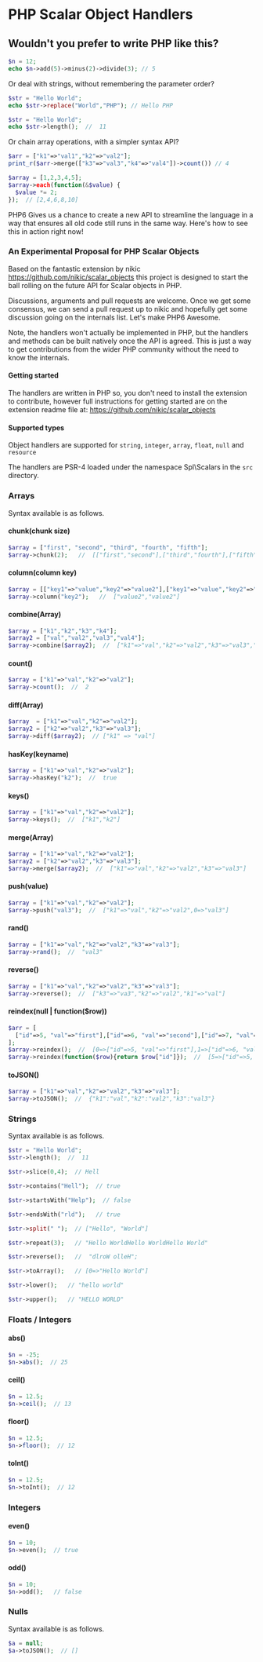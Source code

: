 PHP Scalar Object Handlers
===========================

## Wouldn't you prefer to write PHP like this?

```php
$n = 12;
echo $n->add(5)->minus(2)->divide(3); // 5
```

Or deal with strings, without remembering the parameter order?

```php
$str = "Hello World";
echo $str->replace("World","PHP"); // Hello PHP

$str = "Hello World";
echo $str->length();  //  11
```

Or chain array operations, with a simpler syntax API?

```php
$arr = ["k1"=>"val1","k2"=>"val2"];
print_r($arr->merge(["k3"=>"val3","k4"=>"val4"])->count()) // 4

$array = [1,2,3,4,5];
$array->each(function(&$value) {
  $value *= 2;
});  // [2,4,6,8,10]
```

PHP6 Gives us a chance to create a new API to streamline the language in a way that ensures all old code still runs in the same way.
Here's how to see this in action right now!


### An Experimental Proposal for PHP Scalar Objects

Based on the fantastic extension by nikic https://github.com/nikic/scalar_objects this project is designed to start the ball rolling on the future API for Scalar objects in PHP.

Discussions, arguments and pull requests are welcome. Once we get some consensus, we can send a pull request up to nikic and hopefully get some discussion going on the internals list. Let's make PHP6 Awesome.

Note, the handlers won't actually be implemented in PHP, but the handlers and methods can be built natively once the API is agreed. This is just a way to get contributions from the wider PHP community without the need to know the internals.

#### Getting started

The handlers are written in PHP so, you don't need to install the extension to contribute, however full instructions for getting started are on the extension readme file at: https://github.com/nikic/scalar_objects

#### Supported types

Object handlers are supported for `string`, `integer`, `array`, `float`, `null` and `resource`

The handlers are PSR-4 loaded under the namespace Spl\Scalars in the `src` directory.

### Arrays

Syntax available is as follows.

#### chunk(chunk size)
```php
$array = ["first", "second", "third", "fourth", "fifth"];
$array->chunk(2);   //  [["first","second"],["third","fourth"],["fifth"]]
```

#### column(column key)
```php
$array = [["key1"=>"value","key2"=>"value2"],["key1"=>"value","key2"=>"value2"]];
$array->column("key2");   //  ["value2","value2"]
```

#### combine(Array)
```php
$array = ["k1","k2","k3","k4"];
$array2 = ["val","val2","val3","val4"];
$array->combine($array2);  //  ["k1"=>"val","k2"=>"val2","k3"=>"val3","k4"=>"val4"]
```

#### count()
```php
$array = ["k1"=>"val","k2"=>"val2"];
$array->count();  //  2
```

#### diff(Array)
```php
$array  = ["k1"=>"val","k2"=>"val2"];
$array2 = ["k2"=>"val2","k3"=>"val3"];
$array->diff($array2);  // ["k1" => "val"]
```

#### hasKey(keyname)
```php
$array = ["k1"=>"val","k2"=>"val2"];
$array->hasKey("k2");  //  true
```

#### keys()
```php
$array = ["k1"=>"val","k2"=>"val2"];
$array->keys();  //  ["k1","k2"]
```

#### merge(Array)
```php
$array = ["k1"=>"val","k2"=>"val2"];
$array2 = ["k2"=>"val2","k3"=>"val3"];
$array->merge($array2);  //  ["k1"=>"val","k2"=>"val2","k3"=>"val3"]
```

#### push(value)
```php
$array = ["k1"=>"val","k2"=>"val2"];
$array->push("val3");  //  ["k1"=>"val","k2"=>"val2",0=>"val3"]
```

#### rand()
```php
$array = ["k1"=>"val","k2"=>"val2","k3"=>"val3"];
$array->rand();  //  "val3"
```

#### reverse()
```php
$array = ["k1"=>"val","k2"=>"val2","k3"=>"val3"];
$array->reverse();  //  ["k3"=>"va3","k2"=>"val2","k1"=>"val"]
```

#### reindex(null | function($row))
```php
$arr = [
  ["id"=>5, "val"=>"first"],["id"=>6, "val"=>"second"],["id"=>7, "val"=>"third"]
];
$array->reindex();  //  [0=>["id"=>5, "val"=>"first"],1=>["id"=>6, "val"=>"second"],2=>["id"=>7, "val"=>"third"]]
$array->reindex(function($row){return $row["id"]});  //  [5=>["id"=>5, "val"=>"first"],6=>["id"=>6, "val"=>"second"],7=>["id"=>7, "val"=>"third"]]
```

#### toJSON()
```php
$array = ["k1"=>"val","k2"=>"val2","k3"=>"val3"];
$array->toJSON();  //  {"k1":"val","k2":"val2","k3":"val3"}
```

### Strings

Syntax available is as follows.

```php
$str = "Hello World";
$str->length();  //  11

$str->slice(0,4);  // Hell

$str->contains("Hell");  // true

$str->startsWith("Help");  // false

$str->endsWith("rld");   // true

$str->split(" ");  // ["Hello", "World"]

$str->repeat(3);   // "Hello WorldHello WorldHello World"

$str->reverse();   //  "dlroW olleH";

$str->toArray();   // [0=>"Hello World"]

$str->lower();   // "hello world"

$str->upper();   // "HELLO WORLD"
```


### Floats / Integers

#### abs()
```php
$n = -25;
$n->abs();  // 25
```

#### ceil()
```php
$n = 12.5;
$n->ceil();  // 13
```

#### floor()
```php
$n = 12.5;
$n->floor();  // 12
```

#### toInt()
```php
$n = 12.5;
$n->toInt();  // 12
```


###  Integers


#### even()
```php
$n = 10;
$n->even();  // true
```

#### odd()
```php
$n = 10;
$n->odd();   // false
```


### Nulls

Syntax available is as follows.

```php
$a = null;
$a->toJSON();  // []
```
